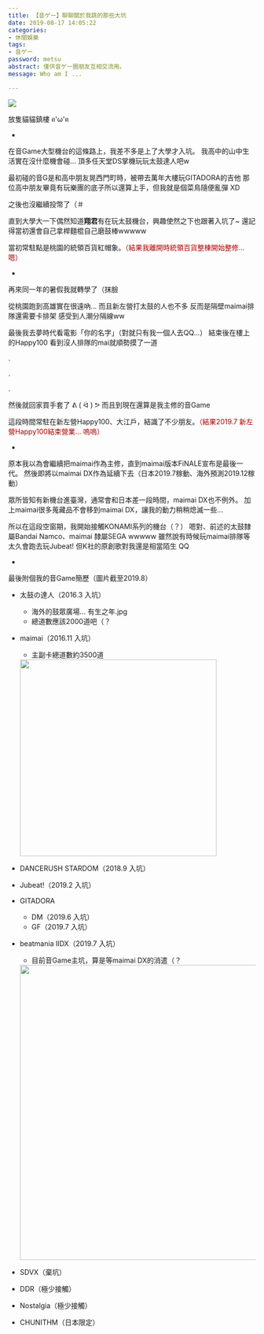 ```yaml
---
title: 【音ゲー】聊聊關於我跳的那些大坑
date: 2019-08-17 14:05:22
categories: 
- 休閒娛樂
tags: 
- 音ゲー
password: metsu
abstract: 僅供音ゲー圈朋友互相交流用。
message: Who am I ...

---
```


![](https://i.imgur.com/FX5yItC.jpg)

放隻貓貓鎮樓 ฅ'ω'ฅ

<!--more-->

-

在音Game大型機台的這條路上，我差不多是上了大學才入坑。
我高中的山中生活實在沒什麼機會碰... 頂多任天堂DS掌機玩玩太鼓達人吧w

最初碰的音G是和高中朋友晃西門町時，被帶去萬年大樓玩GITADORA的吉他
那位高中朋友畢竟有玩樂團的底子所以還算上手，但我就是個菜鳥隨便亂彈 XD

之後也沒繼續投幣了（＃

直到大學大一下偶然知道**翔君**有在玩太鼓機台，興趣使然之下也跟著入坑了~
還記得當初還會自己拿桿麵棍自己磨鼓棒wwwww

當初常駐點是桃園的統領百貨紅帽象。<font color="#AA0000">（結果我離開時統領百貨整棟開始整修... 嗯）</font>

-

再來同一年的暑假我就轉學了（抹臉

從桃園跑到高雄實在很遠吶... 而且新左營打太鼓的人也不多
反而是隔壁maimai排隊還需要卡排架 感受到人潮分隔線ww

最後我去夢時代看電影「你的名字」（對就只有我一個人去QQ...）
結束後在樓上的Happy100 看到沒人排隊的mai就順勢摸了一道

.

.

.

然後就回家買手套了 ᕕ ( ᐛ ) ᕗ 而且到現在還算是我主修的音Game

這段時間常駐在新左營Happy100、大江戶，結識了不少朋友。<font color="#AA0000">（結果2019.7 新左營Happy100結束營業... 嗚嗚）</font>

-

原本我以為會繼續把maimai作為主修，直到maimai版本FiNALE宣布是最後一代。
然後即將以maimai DX作為延續下去（日本2019.7稼動、海外預測2019.12稼動）

眾所皆知有新機台進臺灣，通常會和日本差一段時間，maimai DX也不例外。
加上maimai很多蒐藏品不會移到maimai DX，讓我的動力稍稍熄滅一些...

所以在這段空窗期，我開始接觸KONAMI系列的機台（？）
嗯對、前述的太鼓隸屬Bandai Namco、maimai 隸屬SEGA wwwww
雖然說有時候玩maimai排隊等太久會跑去玩Jubeat!
但K社的原創歌對我還是相當陌生 QQ

-

最後附個我的音Game簡歷（圖片截至2019.8）

- 太鼓の達人（2016.3 入坑）

  - 海外的鼓眾廣場... 有生之年.jpg
  - 總道數應該2000道吧（？

- maimai（2016.11 入坑）

  - 主副卡總道數約3500道

  <img width="400px" src="https://i.imgur.com/wsNPW3U.png"/>

- DANCERUSH STARDOM（2018.9 入坑）

- Jubeat!（2019.2 入坑）

- GITADORA
  - DM（2019.6 入坑）
  - GF（2019.7 入坑）
  
- beatmania IIDX（2019.7 入坑）

  - 目前音Game主坑，算是等maimai DX的消遣（？

  <img width="600px" src="https://i.imgur.com/yQy0R4h.png"/>

- SDVX（棄坑）

- DDR（極少接觸）

- Nostalgia（極少接觸）

- CHUNITHM（日本限定）
